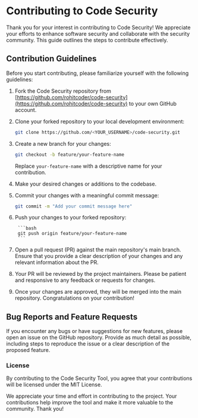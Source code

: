 # Contributing to Code Security

Thank you for your interest in contributing to Code Security! We appreciate your efforts to enhance software security and collaborate with the security community. This guide outlines the steps to contribute effectively.

## Contribution Guidelines

Before you start contributing, please familiarize yourself with the following guidelines:

1. Fork the Code Security repository from [https://github.com/rohitcoder/code-security](https://github.com/rohitcoder/code-security) to your own GitHub account.
2. Clone your forked repository to your local development environment:

    ```bash
    git clone https://github.com/<YOUR_USERNAME>/code-security.git
    ```
3. Create a new branch for your changes:
    
    ```bash
    git checkout -b feature/your-feature-name
    ```

    Replace ``your-feature-name`` with a descriptive name for your contribution.
4. Make your desired changes or additions to the codebase.
5. Commit your changes with a meaningful commit message:

    ```bash
    git commit -m "Add your commit message here"
    ```
6. Push your changes to your forked repository:
    
        ```bash
        git push origin feature/your-feature-name
        ```
7. Open a pull request (PR) against the main repository's main branch. Ensure that you provide a clear description of your changes and any relevant information about the PR.
8. Your PR will be reviewed by the project maintainers. Please be patient and responsive to any feedback or requests for changes.
9. Once your changes are approved, they will be merged into the main repository. Congratulations on your contribution!


## Bug Reports and Feature Requests
If you encounter any bugs or have suggestions for new features, please open an issue on the GitHub repository. Provide as much detail as possible, including steps to reproduce the issue or a clear description of the proposed feature.

### License
By contributing to the Code Security Tool, you agree that your contributions will be licensed under the MIT License.

We appreciate your time and effort in contributing to the project. Your contributions help improve the tool and make it more valuable to the community. Thank you!